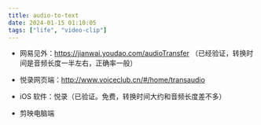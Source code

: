```yaml
---
title: audio-to-text
date: 2024-01-15 01:10:05
tags: ["life", "video-clip"]
---
```

- 网易见外：https://jianwai.youdao.com/audioTransfer （已经验证，转换时间是音频长度一半左右，正确率一般）

- 悦录网页端：http://www.voiceclub.cn/#/home/transaudio

- iOS 软件：悦录（已验证。免费，转换时间大约和音频长度差不多）

- 剪映电脑端

